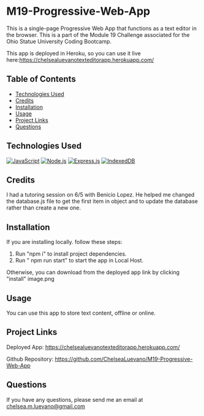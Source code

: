 # M19-Progressive-Web-App
This is a single-page Progressive Web App that functions as a text editor in the browser. This is a part of the Module 19 Challenge associated for the Ohio Statue University Coding Bootcamp.

This app is deployed in Heroku, so you can use it live here:https://chelsealuevanotexteditorapp.herokuapp.com/

## Table of Contents
- [Technologies Used](#technologies-used)
- [Credits](#credits)
- [Installation](#installation)
- [Usage](#usage)
- [Project Links](#project-links)
- [Questions](#questions)



## Technologies Used
[![JavaScript](https://img.shields.io/badge/JavaScript-ES6+-yellow)](https://www.ecma-international.org/ecma-262/)
[![Node.js](https://img.shields.io/badge/Node.js-v14.17.0-green)](https://nodejs.org/)
[![Express.js](https://img.shields.io/badge/Express.js-v4.17.1-lightgrey)](https://expressjs.com/)
[![IndexedDB](https://img.shields.io/badge/IndexDB-v6.1.2-pink)](https://www.npmjs.com/package/idb)


## Credits
I had a tutoring session on 6/5 with Benicio Lopez. He helped me changed the database.js file to get the first item in object and to update the database rather than create a new one.



## Installation
If you are installing locally. follow these steps:
1. Run "npm i" to install project dependencies.
2. Run " npm run start" to start the app in Local Host.

Otherwise, you can download from the deployed app link by clicking "install"
image.png


## Usage 
You can use this app to store text content, offline or online.



## Project Links
Deployed App: https://chelsealuevanotexteditorapp.herokuapp.com/

Github Repository: https://github.com/ChelseaLuevano/M19-Progressive-Web-App



## Questions
If you have any questions, please send me an email at chelsea.m.luevano@gmail.com 


